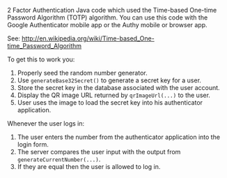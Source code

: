 2 Factor Authentication Java code which used the Time-based One-time Password
Algorithm (TOTP) algorithm.  You can use this code with the Google Authenticator
mobile app or the Authy mobile or browser app.

See: http://en.wikipedia.org/wiki/Time-based_One-time_Password_Algorithm

To get this to work you:

 1. Properly seed the random number generator.
 2. Use `generateBase32Secret()` to generate a secret key for a user.
 3. Store the secret key in the database associated with the user account.
 4. Display the QR image URL returned by `qrImageUrl(...)` to the user.
 5. User uses the image to load the secret key into his authenticator application.

Whenever the user logs in:

1. The user enters the number from the authenticator application into the login form.
2. The server compares the user input with the output from `generateCurrentNumber(...)`.
3. If they are equal then the user is allowed to log in.
